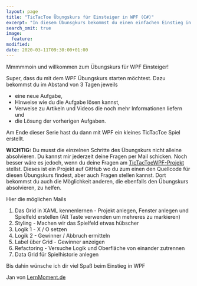 ```yaml
---
layout: page
title: "TicTacToe Übungskurs für Einsteiger in WPF (C#)"
excerpt: "In diesem Übunsgkurs bekommst du einen einfachen Einstieg in WPF. Alle 3 Tage erhälst du eine Mail mit der nächsten Übung und der Lösung zur vorherigen Übung."
search_omit: true
image:
  feature: 
modified:
date: 2020-03-11T09:30:00+01:00
---
```


Mmmmmoin und willkommen zum Übungskurs für WPF Einsteiger!

Super, dass du mit dem WPF Übungskurs starten möchtest. Dazu bekommst du im Abstand von 3 Tagen jeweils 
- eine neue Aufgabe, 
- Hinweise wie du die Aufgabe lösen kannst,
- Verweise zu Artikeln und Videos die noch mehr Informationen liefern und 
- die Lösung der vorherigen Aufgaben. 

Am Ende dieser Serie hast du dann mit WPF ein kleines TicTacToe Spiel erstellt.

**WICHTIG:** Du musst die einzelnen Schritte des Übungskurs nicht alleine absolvieren. Du kannst mir jederzeit deine Fragen per Mail schicken. Noch besser wäre es jedoch, wenn du deine Fragen am [TicTacToeWPF-Projekt](https://github.com/LernMoment/tictactoe-wpf) stellst. Dieses ist ein Projekt auf GitHub wo du zum einen den Quellcode für diesen Übungskurs findest, aber auch Fragen stellen kannst. Dort bekommst du auch die Möglichkeit anderen, die ebenfalls den Übungskurs absolvieren, zu helfen. 

Hier die möglichen Mails
1. Das Grid in XAML kennenlernen - Projekt anlegen, Fenster anlegen und Spielfeld erstellen (Alt Taste verwenden um mehreres zu markieren)
2. Styling - Machen wir das Spielfeld etwas hübscher
3. Logik 1 - X / O setzen
4. Logik 2 - Gewinner / Abbruch ermitteln
5. Label über Grid - Gewinner anzeigen
6. Refactoring - Versuche Logik und Oberfläche von einander zutrennen
7. Data Grid für Spielhistorie anlegen

Bis dahin wünsche ich dir viel Spaß beim Einstieg in WPF

Jan von [LernMoment.de](https://www.lernmoment.de)

